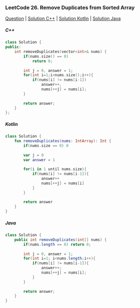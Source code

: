 ### LeetCode 26. Remove Duplicates from Sorted Array

[Question](https://leetcode.com/problems/remove-duplicates-from-sorted-array/)
| [Solution C++](https://leetcode.com/submissions/detail/572249851/)
| [Solution Kotlin](https://leetcode.com/submissions/detail/575910022/)
| [Solution Java](https://leetcode.com/submissions/detail/619728138/)

##### C++

```c++
class Solution {
public:
    int removeDuplicates(vector<int>& nums) {
        if(nums.size() == 0)
            return 0;
        
        int j = 0, answer = 1;
        for(int i=1;i<nums.size();i++){
            if(nums[i] != nums[i-1])
                answer++,
                nums[++j] = nums[i];
        }
        
        return answer;
    }
};
```

##### Kotlin

```kotlin
class Solution {
    fun removeDuplicates(nums: IntArray): Int {
        if(nums.size == 0) 0
        
        var j = 0
        var answer = 1
        
        for(i in 1 until nums.size){
            if(nums[i] != nums[i-1]){
                answer++
                nums[++j] = nums[i]
            }
        }
        
        return answer
    }
}
```

##### Java

```java
class Solution {
    public int removeDuplicates(int[] nums) {
        if(nums.length == 0) return 0;
        
        int j = 0, answer = 1;
        for(int i=1; i<nums.length;i++){
            if(nums[i] != nums[i-1]){
                answer++;
                nums[++j] = nums[i];
            }
        }
        
        return answer;
    }
}
```